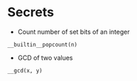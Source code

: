 # Secrets

* Count number of set bits of an integer
```
__builtin__popcount(n)
```

* GCD of two values
```
__gcd(x, y)
```